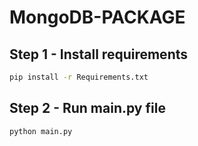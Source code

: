 # MongoDB-PACKAGE 

## Step 1 - Install requirements 
```bash 
pip install -r Requirements.txt
```
## Step 2 - Run main.py file 
```bash
python main.py 
```
